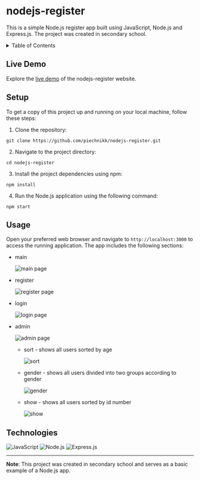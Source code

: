 # nodejs-register

This is a simple Node.js register app built using JavaScript, Node.js and Express.js. The project was created in secondary school.

<details>
  <summary>Table of Contents</summary>
  <ul>
    <li><a href="#live-demo">Live Demo</a></li>
    <li><a href="#setup">Setup</a></li>
    <li><a href="#usage">Usage</a></li>
    <li><a href="#technologies">Technologies</a></li>
  </ul>
</details>

## Live Demo

Explore the [live demo](http://nodejs-register.piechnik.ct8.pl/) of the nodejs-register website.

## Setup

To get a copy of this project up and running on your local machine, follow these steps:

1. Clone the repository: 
```
git clone https://github.com/piechnikk/nodejs-register.git
```
2. Navigate to the project directory: 
```
cd nodejs-register
```
3. Install the project dependencies using npm:
```
npm install
```
4. Run the Node.js application using the following command:
```
npm start
```

## Usage

Open your preferred web browser and navigate to `http://localhost:3000` to access the running application. The app includes the following sections:

- main

  ![main page](https://github.com/piechnikk/nodejs-register/assets/51060535/bcaa2cbe-af2f-4252-bbd1-89e1e44c8999)

- register

  ![register page](https://github.com/piechnikk/nodejs-register/assets/51060535/6fa532c9-c77d-4e86-897a-026a32617b38)

- login

  ![login page](https://github.com/piechnikk/nodejs-register/assets/51060535/a2af6656-ccd4-45e6-8ec8-f6e0dfcaaceb)

- admin
  
  ![admin page](https://github.com/piechnikk/nodejs-register/assets/51060535/efb7405a-789b-4045-be01-ac72f8edb47b)

  - sort - shows all users sorted by age
  
    ![sort](https://github.com/piechnikk/nodejs-register/assets/51060535/325efac6-630f-4976-8d10-5aa2d6099036)

  - gender - shows all users divided into two groups according to gender
  
    ![gender](https://github.com/piechnikk/nodejs-register/assets/51060535/b62ef2f9-80fc-407a-a289-dca1edc75a50)

  - show - shows all users sorted by id number
  
    ![show](https://github.com/piechnikk/nodejs-register/assets/51060535/f3043690-0fb7-497d-be49-a67242efece6)

## Technologies

<div>
    <img src="https://img.shields.io/badge/JavaScript-323330?style=for-the-badge&logo=javascript&logoColor=F7DF1E" alt="JavaScript"> 
    <img src="https://img.shields.io/badge/Node%20js-339933?style=for-the-badge&logo=nodedotjs&logoColor=white" alt="Node.js">
    <img src="https://img.shields.io/badge/Express%20js-000000?style=for-the-badge&logo=express&logoColor=white" alt="Express.js">
</div>

---

**Note**: This project was created in secondary school and serves as a basic example of a Node.js app.

